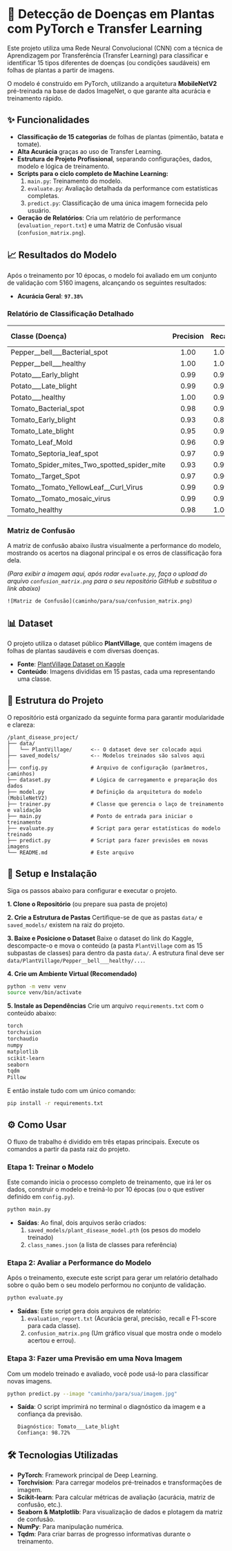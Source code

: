 # 🌿 Detecção de Doenças em Plantas com PyTorch e Transfer Learning

Este projeto utiliza uma Rede Neural Convolucional (CNN) com a técnica de Aprendizagem por Transferência (Transfer Learning) para classificar e identificar 15 tipos diferentes de doenças (ou condições saudáveis) em folhas de plantas a partir de imagens.

O modelo é construído em PyTorch, utilizando a arquitetura **MobileNetV2** pré-treinada na base de dados ImageNet, o que garante alta acurácia e treinamento rápido.

## ✨ Funcionalidades

- **Classificação de 15 categorias** de folhas de plantas (pimentão, batata e tomate).
- **Alta Acurácia** graças ao uso de Transfer Learning.
- **Estrutura de Projeto Profissional**, separando configurações, dados, modelo e lógica de treinamento.
- **Scripts para o ciclo completo de Machine Learning:**
    1.  `main.py`: Treinamento do modelo.
    2.  `evaluate.py`: Avaliação detalhada da performance com estatísticas completas.
    3.  `predict.py`: Classificação de uma única imagem fornecida pelo usuário.
- **Geração de Relatórios**: Cria um relatório de performance (`evaluation_report.txt`) e uma Matriz de Confusão visual (`confusion_matrix.png`).

## 📈 Resultados do Modelo

Após o treinamento por 10 épocas, o modelo foi avaliado em um conjunto de validação com 5160 imagens, alcançando os seguintes resultados:

- **Acurácia Geral**: **`97.38%`**

### Relatório de Classificação Detalhado

| Classe (Doença) | Precision | Recall | F1-Score |
| :--- | :---: | :---: | :---: |
| Pepper__bell___Bacterial_spot | 1.00 | 1.00 | 1.00 |
| Pepper__bell___healthy | 1.00 | 1.00 | 1.00 |
| Potato___Early_blight | 0.99 | 0.99 | 0.99 |
| Potato___Late_blight | 0.99 | 0.98 | 0.99 |
| Potato___healthy | 1.00 | 0.98 | 0.99 |
| Tomato_Bacterial_spot | 0.98 | 0.98 | 0.98 |
| Tomato_Early_blight | 0.93 | 0.89 | 0.91 |
| Tomato_Late_blight | 0.95 | 0.97 | 0.96 |
| Tomato_Leaf_Mold | 0.96 | 0.99 | 0.98 |
| Tomato_Septoria_leaf_spot | 0.97 | 0.93 | 0.95 |
| Tomato_Spider_mites_Two_spotted_spider_mite | 0.93 | 0.99 | 0.96 |
| Tomato__Target_Spot | 0.97 | 0.90 | 0.93 |
| Tomato__Tomato_YellowLeaf__Curl_Virus | 0.99 | 0.99 | 0.99 |
| Tomato__Tomato_mosaic_virus | 0.99 | 0.97 | 0.98 |
| Tomato_healthy | 0.98 | 1.00 | 0.99 |

### Matriz de Confusão

A matriz de confusão abaixo ilustra visualmente a performance do modelo, mostrando os acertos na diagonal principal e os erros de classificação fora dela.

*(Para exibir a imagem aqui, após rodar `evaluate.py`, faça o upload do arquivo `confusion_matrix.png` para o seu repositório GitHub e substitua o link abaixo)*

`![Matriz de Confusão](caminho/para/sua/confusion_matrix.png)`

## 📊 Dataset

O projeto utiliza o dataset público **PlantVillage**, que contém imagens de folhas de plantas saudáveis e com diversas doenças.

- **Fonte**: [PlantVillage Dataset on Kaggle](https://www.kaggle.com/datasets/emmarex/plantdisease/)
- **Conteúdo**: Imagens divididas em 15 pastas, cada uma representando uma classe.

## 📂 Estrutura do Projeto

O repositório está organizado da seguinte forma para garantir modularidade e clareza:

```
/plant_disease_project/
├── data/
│   └── PlantVillage/      <-- O dataset deve ser colocado aqui
├── saved_models/          <-- Modelos treinados são salvos aqui
|
├── config.py              # Arquivo de configuração (parâmetros, caminhos)
├── dataset.py             # Lógica de carregamento e preparação dos dados
├── model.py               # Definição da arquitetura do modelo (MobileNetV2)
├── trainer.py             # Classe que gerencia o laço de treinamento e validação
├── main.py                # Ponto de entrada para iniciar o treinamento
├── evaluate.py            # Script para gerar estatísticas do modelo treinado
├── predict.py             # Script para fazer previsões em novas imagens
└── README.md              # Este arquivo
```

## 🚀 Setup e Instalação

Siga os passos abaixo para configurar e executar o projeto.

**1. Clone o Repositório** (ou prepare sua pasta de projeto)

**2. Crie a Estrutura de Pastas**
Certifique-se de que as pastas `data/` e `saved_models/` existem na raiz do projeto.

**3. Baixe e Posicione o Dataset**
Baixe o dataset do link do Kaggle, descompacte-o e mova o conteúdo (a pasta `PlantVillage` com as 15 subpastas de classes) para dentro da pasta `data/`. A estrutura final deve ser `data/PlantVillage/Pepper__bell___healthy/...`.

**4. Crie um Ambiente Virtual (Recomendado)**
```bash
python -m venv venv
source venv/bin/activate
```

**5. Instale as Dependências**
Crie um arquivo `requirements.txt` com o conteúdo abaixo:
```txt
torch
torchvision
torchaudio
numpy
matplotlib
scikit-learn
seaborn
tqdm
Pillow
```
E então instale tudo com um único comando:
```bash
pip install -r requirements.txt
```

## ⚙️ Como Usar

O fluxo de trabalho é dividido em três etapas principais. Execute os comandos a partir da pasta raiz do projeto.

### **Etapa 1: Treinar o Modelo**

Este comando inicia o processo completo de treinamento, que irá ler os dados, construir o modelo e treiná-lo por 10 épocas (ou o que estiver definido em `config.py`).

```bash
python main.py
```
- **Saídas**: Ao final, dois arquivos serão criados:
    1.  `saved_models/plant_disease_model.pth` (os pesos do modelo treinado)
    2.  `class_names.json` (a lista de classes para referência)

### **Etapa 2: Avaliar a Performance do Modelo**

Após o treinamento, execute este script para gerar um relatório detalhado sobre o quão bem o seu modelo performou no conjunto de validação.

```bash
python evaluate.py
```
- **Saídas**: Este script gera dois arquivos de relatório:
    1.  `evaluation_report.txt` (Acurácia geral, precisão, recall e F1-score para cada classe).
    2.  `confusion_matrix.png` (Um gráfico visual que mostra onde o modelo acertou e errou).

### **Etapa 3: Fazer uma Previsão em uma Nova Imagem**

Com um modelo treinado e avaliado, você pode usá-lo para classificar novas imagens.

```bash
python predict.py --image "caminho/para/sua/imagem.jpg"
```
- **Saída**: O script imprimirá no terminal o diagnóstico da imagem e a confiança da previsão.
  ```
  Diagnóstico: Tomato___Late_blight
  Confiança: 98.72%
  ```

## 🛠️ Tecnologias Utilizadas

- **PyTorch**: Framework principal de Deep Learning.
- **Torchvision**: Para carregar modelos pré-treinados e transformações de imagem.
- **Scikit-learn**: Para calcular métricas de avaliação (acurácia, matriz de confusão, etc.).
- **Seaborn & Matplotlib**: Para visualização de dados e plotagem da matriz de confusão.
- **NumPy**: Para manipulação numérica.
- **Tqdm**: Para criar barras de progresso informativas durante o treinamento.